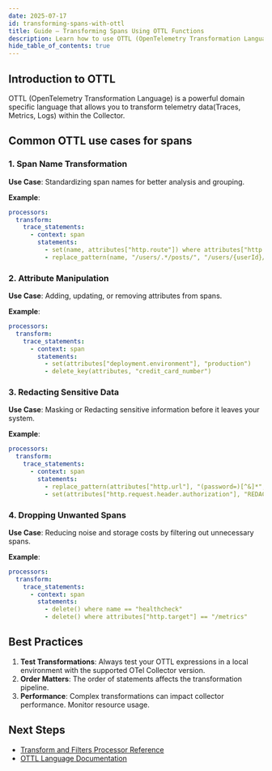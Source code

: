 ```yaml
---
date: 2025-07-17
id: transforming-spans-with-ottl
title: Guide – Transforming Spans Using OTTL Functions
description: Learn how to use OTTL (OpenTelemetry Transformation Language) to modify span data in the OpenTelemetry Collector
hide_table_of_contents: true
---
```


## Introduction to OTTL

OTTL (OpenTelemetry Transformation Language) is a powerful domain specific language
 that allows you to transform telemetry data(Traces, Metrics, Logs) within the Collector.

## Common OTTL use cases for spans

### 1. Span Name Transformation

**Use Case**: Standardizing span names for better analysis and grouping.

**Example**:

```yaml
processors:
  transform:
    trace_statements:
      - context: span
        statements:
          - set(name, attributes["http.route"]) where attributes["http.route"] != nil
          - replace_pattern(name, "/users/.*/posts/", "/users/{userId}/posts/") #Replace with regex pattern for generalization
```

### 2. Attribute Manipulation

**Use Case**: Adding, updating, or removing attributes from spans.

**Example**:

```yaml
processors:
  transform:
    trace_statements:
      - context: span
        statements:
          - set(attributes["deployment.environment"], "production")
          - delete_key(attributes, "credit_card_number")
```

### 3. Redacting Sensitive Data

**Use Case**: Masking or Redacting sensitive information before it leaves your system.

**Example**:

```yaml
processors:
  transform:
    trace_statements:
      - context: span
        statements:
          - replace_pattern(attributes["http.url"], "(password=)[^&]*", "$1***")
          - set(attributes["http.request.header.authorization"], "REDACTED") where attributes["http.request.header.authorization"] != nil
```

### 4. Dropping Unwanted Spans

**Use Case**: Reducing noise and storage costs by filtering out unnecessary spans.

**Example**:

```yaml
processors:
  transform:
    trace_statements:
      - context: span
        statements:
          - delete() where name == "healthcheck"
          - delete() where attributes["http.target"] == "/metrics"
```

## Best Practices

1. **Test Transformations**: Always test your OTTL expressions in a local environment
with the supported OTel Collector version.
2. **Order Matters**: The order of statements affects the transformation pipeline.
3. **Performance**: Complex transformations can impact collector performance.
 Monitor resource usage.

## Next Steps

- [Transform and Filters Processor Reference](https://docs.base14.io/category/filters-and-transformations)
- [OTTL Language Documentation](https://github.com/open-telemetry/opentelemetry-collector-contrib/tree/main/pkg/ottl)
